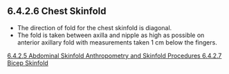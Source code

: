 ## 6.4.2.6 Chest Skinfold

* The direction of fold for the chest skinfold is diagonal.
* The fold is taken between axilla and nipple as high as possible on anterior axillary fold with measurements taken 1 cm below the fingers.


<div class="center">
<div class="btn-group">
  <a href=":pages_path:/manuals/anthro-skinfold/6-04-02-05-abdominal-skinfold.md" class="btn btn-default">
    <span class="glyphicon glyphicon-chevron-left"></span>
    6.4.2.5 Abdominal Skinfold
  </a>

  <a href=":pages_path:/manuals/anthro-skinfold" class="btn btn-default">
    <span class="glyphicon glyphicon-chevron-up"></span>
    Anthropometry and Skinfold Procedures
  </a>

  <a href=":pages_path:/manuals/anthro-skinfold/6-04-02-07-bicep-skinfold.md" class="btn btn-success">
    6.4.2.7 Bicep Skinfold
    <span class="glyphicon glyphicon-chevron-right"></span>
  </a>
</div>
</div>
